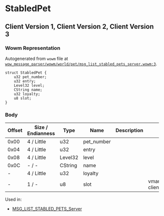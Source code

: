 # StabledPet

## Client Version 1, Client Version 2, Client Version 3

### Wowm Representation

Autogenerated from `wowm` file at [`wow_message_parser/wowm/world/pet/msg_list_stabled_pets_server.wowm:3`](https://github.com/gtker/wow_messages/tree/main/wow_message_parser/wowm/world/pet/msg_list_stabled_pets_server.wowm#L3).
```rust,ignore
struct StabledPet {
    u32 pet_number;
    u32 entry;
    Level32 level;
    CString name;
    u32 loyalty;
    u8 slot;
}
```
### Body

| Offset | Size / Endianness | Type | Name | Description | Comment |
| ------ | ----------------- | ---- | ---- | ----------- | ------- |
| 0x00 | 4 / Little | u32 | pet_number |  |  |
| 0x04 | 4 / Little | u32 | entry |  |  |
| 0x08 | 4 / Little | Level32 | level |  |  |
| 0x0C | - / - | CString | name |  |  |
| - | 4 / Little | u32 | loyalty |  |  |
| - | 1 / - | u8 | slot |  | vmangos/mangoszero/cmangos: client slot 1 == current pet (0) |


Used in:
* [MSG_LIST_STABLED_PETS_Server](msg_list_stabled_pets_server.md)

